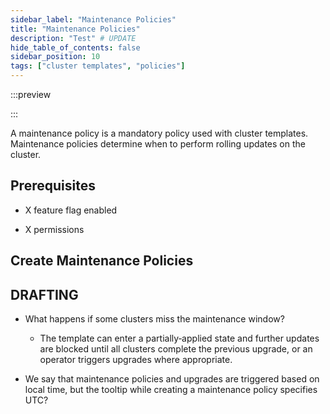 ```yaml
---
sidebar_label: "Maintenance Policies"
title: "Maintenance Policies"
description: "Test" # UPDATE
hide_table_of_contents: false
sidebar_position: 10
tags: ["cluster templates", "policies"]
---
```


:::preview

:::

A maintenance policy is a mandatory policy used with cluster templates. Maintenance policies determine when to perform
rolling updates on the cluster.

## Prerequisites

- X feature flag enabled

- X permissions

## Create Maintenance Policies

## DRAFTING

- What happens if some clusters miss the maintenance window?

  - The template can enter a partially‑applied state and further updates are blocked until all clusters complete the
    previous upgrade, or an operator triggers upgrades where appropriate.

- We say that maintenance policies and upgrades are triggered based on local time, but the tooltip while creating a
  maintenance policy specifies UTC?
